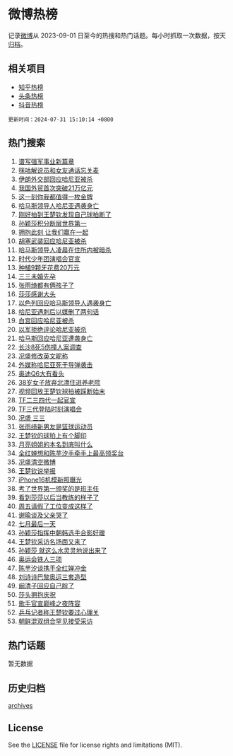 # 微博热榜

记录[微博](https://www.weibo.com)从 2023-09-01 日至今的热搜和热门话题。每小时抓取一次数据，按天[归档](archives)。

## 相关项目

- [知乎热榜](https://github.com/hotarchive/zhihu)
- [头条热榜](https://github.com/hotarchive/toutiao)
- [抖音热榜](https://github.com/hotarchive/douyin)


`更新时间：2024-07-31 15:10:14 +0800`

## 热门搜索

1. [谱写强军事业新篇章](https://m.weibo.cn/search?containerid=100103type%3D1%26t%3D10%26q%3D%23%E8%B0%B1%E5%86%99%E5%BC%BA%E5%86%9B%E4%BA%8B%E4%B8%9A%E6%96%B0%E7%AF%87%E7%AB%A0%23&stream_entry_id=51&isnewpage=1&extparam=seat%3D1%26cate%3D10103%26pos%3D0%26dgr%3D0%26filter_type%3Drealtimehot%26stream_entry_id%3D51%26c_type%3D51%26q%3D%2523%25E8%25B0%25B1%25E5%2586%2599%25E5%25BC%25BA%25E5%2586%259B%25E4%25BA%258B%25E4%25B8%259A%25E6%2596%25B0%25E7%25AF%2587%25E7%25AB%25A0%2523%26display_time%3D1722409813%26pre_seqid%3D172240981334802318395)
1. [咪咕解说员和女友通话忘关麦](https://m.weibo.cn/search?containerid=100103type%3D1%26t%3D10%26q%3D%E5%92%AA%E5%92%95%E8%A7%A3%E8%AF%B4%E5%91%98%E5%92%8C%E5%A5%B3%E5%8F%8B%E9%80%9A%E8%AF%9D%E5%BF%98%E5%85%B3%E9%BA%A6&stream_entry_id=31&isnewpage=1&extparam=seat%3D1%26cate%3D5001%26pos%3D0%26lcate%3D5001%26flag%3D1%26stream_entry_id%3D31%26q%3D%25E5%2592%25AA%25E5%2592%2595%25E8%25A7%25A3%25E8%25AF%25B4%25E5%2591%2598%25E5%2592%258C%25E5%25A5%25B3%25E5%258F%258B%25E9%2580%259A%25E8%25AF%259D%25E5%25BF%2598%25E5%2585%25B3%25E9%25BA%25A6%26dgr%3D0%26filter_type%3Drealtimehot%26realpos%3D1%26c_type%3D31%26band_rank%3D1%26display_time%3D1722409813%26pre_seqid%3D172240981334802318395)
1. [伊朗外交部回应哈尼亚被杀](https://m.weibo.cn/search?containerid=100103type%3D1%26t%3D10%26q%3D%23%E4%BC%8A%E6%9C%97%E5%A4%96%E4%BA%A4%E9%83%A8%E5%9B%9E%E5%BA%94%E5%93%88%E5%B0%BC%E4%BA%9A%E8%A2%AB%E6%9D%80%23&stream_entry_id=31&isnewpage=1&extparam=seat%3D1%26cate%3D5001%26pos%3D1%26lcate%3D5001%26flag%3D1%26stream_entry_id%3D31%26q%3D%2523%25E4%25BC%258A%25E6%259C%2597%25E5%25A4%2596%25E4%25BA%25A4%25E9%2583%25A8%25E5%259B%259E%25E5%25BA%2594%25E5%2593%2588%25E5%25B0%25BC%25E4%25BA%259A%25E8%25A2%25AB%25E6%259D%2580%2523%26dgr%3D0%26filter_type%3Drealtimehot%26realpos%3D2%26c_type%3D31%26band_rank%3D2%26display_time%3D1722409813%26pre_seqid%3D172240981334802318395)
1. [我国外贸首次突破21万亿元](https://m.weibo.cn/search?containerid=100103type%3D1%26t%3D10%26q%3D%23%E6%88%91%E5%9B%BD%E5%A4%96%E8%B4%B8%E9%A6%96%E6%AC%A1%E7%AA%81%E7%A0%B421%E4%B8%87%E4%BA%BF%E5%85%83%23&stream_entry_id=31&isnewpage=1&extparam=seat%3D1%26cate%3D5001%26pos%3D2%26lcate%3D5001%26flag%3D1%26stream_entry_id%3D31%26q%3D%2523%25E6%2588%2591%25E5%259B%25BD%25E5%25A4%2596%25E8%25B4%25B8%25E9%25A6%2596%25E6%25AC%25A1%25E7%25AA%2581%25E7%25A0%25B421%25E4%25B8%2587%25E4%25BA%25BF%25E5%2585%2583%2523%26dgr%3D0%26filter_type%3Drealtimehot%26realpos%3D3%26c_type%3D31%26band_rank%3D3%26display_time%3D1722409813%26pre_seqid%3D172240981334802318395)
1. [这一刻你我都值得一枚金牌](https://m.weibo.cn/search?containerid=100103type%3D1%26t%3D10%26q%3D%23%E8%BF%99%E4%B8%80%E5%88%BB%E4%BD%A0%E6%88%91%E9%83%BD%E5%80%BC%E5%BE%97%E4%B8%80%E6%9E%9A%E9%87%91%E7%89%8C%23&stream_entry_id=31&isnewpage=1&extparam=seat%3D1%26cate%3D5001%26pos%3D3%26lcate%3D5001%26stream_entry_id%3D31%26q%3D%2523%25E8%25BF%2599%25E4%25B8%2580%25E5%2588%25BB%25E4%25BD%25A0%25E6%2588%2591%25E9%2583%25BD%25E5%2580%25BC%25E5%25BE%2597%25E4%25B8%2580%25E6%259E%259A%25E9%2587%2591%25E7%2589%258C%2523%26topic_ad%3D1%26dgr%3D0%26adid%3D248711%26filter_type%3Drealtimehot%26band_rank%3D4%26c_type%3D31%26is_ad_pos%3D1%26display_time%3D1722409813%26pre_seqid%3D172240981334802318395)
1. [哈马斯领导人哈尼亚遇袭身亡](https://m.weibo.cn/search?containerid=100103type%3D1%26t%3D10%26q%3D%23%E5%93%88%E9%A9%AC%E6%96%AF%E9%A2%86%E5%AF%BC%E4%BA%BA%E5%93%88%E5%B0%BC%E4%BA%9A%E9%81%87%E8%A2%AD%E8%BA%AB%E4%BA%A1%23&stream_entry_id=31&isnewpage=1&extparam=seat%3D1%26cate%3D5001%26pos%3D4%26lcate%3D5001%26flag%3D0%26stream_entry_id%3D31%26q%3D%2523%25E5%2593%2588%25E9%25A9%25AC%25E6%2596%25AF%25E9%25A2%2586%25E5%25AF%25BC%25E4%25BA%25BA%25E5%2593%2588%25E5%25B0%25BC%25E4%25BA%259A%25E9%2581%2587%25E8%25A2%25AD%25E8%25BA%25AB%25E4%25BA%25A1%2523%26dgr%3D0%26filter_type%3Drealtimehot%26realpos%3D4%26c_type%3D31%26band_rank%3D4%26display_time%3D1722409813%26pre_seqid%3D172240981334802318395)
1. [刚好拍到王楚钦发现自己球拍断了](https://m.weibo.cn/search?containerid=100103type%3D1%26t%3D10%26q%3D%23%E5%88%9A%E5%A5%BD%E6%8B%8D%E5%88%B0%E7%8E%8B%E6%A5%9A%E9%92%A6%E5%8F%91%E7%8E%B0%E8%87%AA%E5%B7%B1%E7%90%83%E6%8B%8D%E6%96%AD%E4%BA%86%23&stream_entry_id=31&isnewpage=1&extparam=seat%3D1%26cate%3D5001%26pos%3D5%26lcate%3D5001%26flag%3D1%26stream_entry_id%3D31%26q%3D%2523%25E5%2588%259A%25E5%25A5%25BD%25E6%258B%258D%25E5%2588%25B0%25E7%258E%258B%25E6%25A5%259A%25E9%2592%25A6%25E5%258F%2591%25E7%258E%25B0%25E8%2587%25AA%25E5%25B7%25B1%25E7%2590%2583%25E6%258B%258D%25E6%2596%25AD%25E4%25BA%2586%2523%26dgr%3D0%26filter_type%3Drealtimehot%26realpos%3D5%26c_type%3D31%26band_rank%3D5%26display_time%3D1722409813%26pre_seqid%3D172240981334802318395)
1. [孙颖莎积分断层世界第一](https://m.weibo.cn/search?containerid=100103type%3D1%26t%3D10%26q%3D%23%E5%AD%99%E9%A2%96%E8%8E%8E%E7%A7%AF%E5%88%86%E6%96%AD%E5%B1%82%E4%B8%96%E7%95%8C%E7%AC%AC%E4%B8%80%23&stream_entry_id=31&isnewpage=1&extparam=seat%3D1%26cate%3D5001%26pos%3D6%26lcate%3D5001%26flag%3D1%26stream_entry_id%3D31%26q%3D%2523%25E5%25AD%2599%25E9%25A2%2596%25E8%258E%258E%25E7%25A7%25AF%25E5%2588%2586%25E6%2596%25AD%25E5%25B1%2582%25E4%25B8%2596%25E7%2595%258C%25E7%25AC%25AC%25E4%25B8%2580%2523%26dgr%3D0%26filter_type%3Drealtimehot%26realpos%3D6%26c_type%3D31%26band_rank%3D6%26display_time%3D1722409813%26pre_seqid%3D172240981334802318395)
1. [拥抱此刻 让我们赢在一起](https://m.weibo.cn/search?containerid=100103type%3D1%26t%3D10%26q%3D%23%E6%8B%A5%E6%8A%B1%E6%AD%A4%E5%88%BB+%E8%AE%A9%E6%88%91%E4%BB%AC%E8%B5%A2%E5%9C%A8%E4%B8%80%E8%B5%B7%23&stream_entry_id=31&isnewpage=1&extparam=seat%3D1%26cate%3D5001%26pos%3D7%26lcate%3D5001%26stream_entry_id%3D31%26q%3D%2523%25E6%258B%25A5%25E6%258A%25B1%25E6%25AD%25A4%25E5%2588%25BB%2520%25E8%25AE%25A9%25E6%2588%2591%25E4%25BB%25AC%25E8%25B5%25A2%25E5%259C%25A8%25E4%25B8%2580%25E8%25B5%25B7%2523%26topic_ad%3D1%26dgr%3D0%26adid%3D248501%26filter_type%3Drealtimehot%26band_rank%3D7%26c_type%3D31%26is_ad_pos%3D1%26display_time%3D1722409813%26pre_seqid%3D172240981334802318395)
1. [胡塞武装回应哈尼亚被杀](https://m.weibo.cn/search?containerid=100103type%3D1%26t%3D10%26q%3D%23%E8%83%A1%E5%A1%9E%E6%AD%A6%E8%A3%85%E5%9B%9E%E5%BA%94%E5%93%88%E5%B0%BC%E4%BA%9A%E8%A2%AB%E6%9D%80%23&stream_entry_id=31&isnewpage=1&extparam=seat%3D1%26cate%3D5001%26pos%3D8%26lcate%3D5001%26flag%3D0%26stream_entry_id%3D31%26q%3D%2523%25E8%2583%25A1%25E5%25A1%259E%25E6%25AD%25A6%25E8%25A3%2585%25E5%259B%259E%25E5%25BA%2594%25E5%2593%2588%25E5%25B0%25BC%25E4%25BA%259A%25E8%25A2%25AB%25E6%259D%2580%2523%26dgr%3D0%26filter_type%3Drealtimehot%26realpos%3D7%26c_type%3D31%26band_rank%3D7%26display_time%3D1722409813%26pre_seqid%3D172240981334802318395)
1. [哈马斯领导人凌晨在住所内被暗杀](https://m.weibo.cn/search?containerid=100103type%3D1%26t%3D10%26q%3D%23%E5%93%88%E9%A9%AC%E6%96%AF%E9%A2%86%E5%AF%BC%E4%BA%BA%E5%87%8C%E6%99%A8%E5%9C%A8%E4%BD%8F%E6%89%80%E5%86%85%E8%A2%AB%E6%9A%97%E6%9D%80%23&stream_entry_id=31&isnewpage=1&extparam=seat%3D1%26cate%3D5001%26pos%3D9%26lcate%3D5001%26flag%3D0%26stream_entry_id%3D31%26q%3D%2523%25E5%2593%2588%25E9%25A9%25AC%25E6%2596%25AF%25E9%25A2%2586%25E5%25AF%25BC%25E4%25BA%25BA%25E5%2587%258C%25E6%2599%25A8%25E5%259C%25A8%25E4%25BD%258F%25E6%2589%2580%25E5%2586%2585%25E8%25A2%25AB%25E6%259A%2597%25E6%259D%2580%2523%26dgr%3D0%26filter_type%3Drealtimehot%26realpos%3D8%26c_type%3D31%26band_rank%3D8%26display_time%3D1722409813%26pre_seqid%3D172240981334802318395)
1. [时代少年团演唱会官宣](https://m.weibo.cn/search?containerid=100103type%3D1%26t%3D10%26q%3D%E6%97%B6%E4%BB%A3%E5%B0%91%E5%B9%B4%E5%9B%A2%E6%BC%94%E5%94%B1%E4%BC%9A%E5%AE%98%E5%AE%A3&stream_entry_id=31&isnewpage=1&extparam=seat%3D1%26cate%3D5001%26pos%3D10%26lcate%3D5001%26flag%3D1%26stream_entry_id%3D31%26q%3D%25E6%2597%25B6%25E4%25BB%25A3%25E5%25B0%2591%25E5%25B9%25B4%25E5%259B%25A2%25E6%25BC%2594%25E5%2594%25B1%25E4%25BC%259A%25E5%25AE%2598%25E5%25AE%25A3%26dgr%3D0%26filter_type%3Drealtimehot%26realpos%3D9%26c_type%3D31%26band_rank%3D9%26display_time%3D1722409813%26pre_seqid%3D172240981334802318395)
1. [种植9颗牙花费20万元](https://m.weibo.cn/search?containerid=100103type%3D1%26t%3D10%26q%3D%23%E7%A7%8D%E6%A4%8D9%E9%A2%97%E7%89%99%E8%8A%B1%E8%B4%B920%E4%B8%87%E5%85%83%23&stream_entry_id=31&isnewpage=1&extparam=seat%3D1%26cate%3D5001%26pos%3D11%26lcate%3D5001%26flag%3D1%26stream_entry_id%3D31%26q%3D%2523%25E7%25A7%258D%25E6%25A4%258D9%25E9%25A2%2597%25E7%2589%2599%25E8%258A%25B1%25E8%25B4%25B920%25E4%25B8%2587%25E5%2585%2583%2523%26dgr%3D0%26filter_type%3Drealtimehot%26realpos%3D10%26c_type%3D31%26band_rank%3D10%26display_time%3D1722409813%26pre_seqid%3D172240981334802318395)
1. [三三未婚先孕](https://m.weibo.cn/search?containerid=100103type%3D1%26t%3D10%26q%3D%23%E4%B8%89%E4%B8%89%E6%9C%AA%E5%A9%9A%E5%85%88%E5%AD%95%23&stream_entry_id=31&isnewpage=1&extparam=seat%3D1%26cate%3D5001%26pos%3D12%26lcate%3D5001%26flag%3D1%26stream_entry_id%3D31%26q%3D%2523%25E4%25B8%2589%25E4%25B8%2589%25E6%259C%25AA%25E5%25A9%259A%25E5%2585%2588%25E5%25AD%2595%2523%26dgr%3D0%26filter_type%3Drealtimehot%26realpos%3D11%26c_type%3D31%26band_rank%3D11%26display_time%3D1722409813%26pre_seqid%3D172240981334802318395)
1. [张雨绮都有俩孩子了](https://m.weibo.cn/search?containerid=100103type%3D1%26t%3D10%26q%3D%23%E5%BC%A0%E9%9B%A8%E7%BB%AE%E9%83%BD%E6%9C%89%E4%BF%A9%E5%AD%A9%E5%AD%90%E4%BA%86%23&stream_entry_id=31&isnewpage=1&extparam=seat%3D1%26cate%3D5001%26pos%3D13%26lcate%3D5001%26flag%3D2%26stream_entry_id%3D31%26q%3D%2523%25E5%25BC%25A0%25E9%259B%25A8%25E7%25BB%25AE%25E9%2583%25BD%25E6%259C%2589%25E4%25BF%25A9%25E5%25AD%25A9%25E5%25AD%2590%25E4%25BA%2586%2523%26dgr%3D0%26filter_type%3Drealtimehot%26realpos%3D12%26c_type%3D31%26band_rank%3D12%26display_time%3D1722409813%26pre_seqid%3D172240981334802318395)
1. [莎莎感谢大头](https://m.weibo.cn/search?containerid=100103type%3D1%26t%3D10%26q%3D%23%E8%8E%8E%E8%8E%8E%E6%84%9F%E8%B0%A2%E5%A4%A7%E5%A4%B4%23&stream_entry_id=31&isnewpage=1&extparam=seat%3D1%26cate%3D5001%26pos%3D14%26lcate%3D5001%26flag%3D2%26stream_entry_id%3D31%26q%3D%2523%25E8%258E%258E%25E8%258E%258E%25E6%2584%259F%25E8%25B0%25A2%25E5%25A4%25A7%25E5%25A4%25B4%2523%26dgr%3D0%26filter_type%3Drealtimehot%26realpos%3D13%26c_type%3D31%26band_rank%3D13%26display_time%3D1722409813%26pre_seqid%3D172240981334802318395)
1. [以色列回应哈马斯领导人遇袭身亡](https://m.weibo.cn/search?containerid=100103type%3D1%26t%3D10%26q%3D%23%E4%BB%A5%E8%89%B2%E5%88%97%E5%9B%9E%E5%BA%94%E5%93%88%E9%A9%AC%E6%96%AF%E9%A2%86%E5%AF%BC%E4%BA%BA%E9%81%87%E8%A2%AD%E8%BA%AB%E4%BA%A1%23&stream_entry_id=31&isnewpage=1&extparam=seat%3D1%26cate%3D5001%26pos%3D15%26lcate%3D5001%26flag%3D0%26stream_entry_id%3D31%26q%3D%2523%25E4%25BB%25A5%25E8%2589%25B2%25E5%2588%2597%25E5%259B%259E%25E5%25BA%2594%25E5%2593%2588%25E9%25A9%25AC%25E6%2596%25AF%25E9%25A2%2586%25E5%25AF%25BC%25E4%25BA%25BA%25E9%2581%2587%25E8%25A2%25AD%25E8%25BA%25AB%25E4%25BA%25A1%2523%26dgr%3D0%26filter_type%3Drealtimehot%26realpos%3D14%26c_type%3D31%26band_rank%3D14%26display_time%3D1722409813%26pre_seqid%3D172240981334802318395)
1. [哈尼亚遇刺后以媒删了两句话](https://m.weibo.cn/search?containerid=100103type%3D1%26t%3D10%26q%3D%23%E5%93%88%E5%B0%BC%E4%BA%9A%E9%81%87%E5%88%BA%E5%90%8E%E4%BB%A5%E5%AA%92%E5%88%A0%E4%BA%86%E4%B8%A4%E5%8F%A5%E8%AF%9D%23&stream_entry_id=31&isnewpage=1&extparam=seat%3D1%26cate%3D5001%26pos%3D16%26lcate%3D5001%26flag%3D1%26stream_entry_id%3D31%26q%3D%2523%25E5%2593%2588%25E5%25B0%25BC%25E4%25BA%259A%25E9%2581%2587%25E5%2588%25BA%25E5%2590%258E%25E4%25BB%25A5%25E5%25AA%2592%25E5%2588%25A0%25E4%25BA%2586%25E4%25B8%25A4%25E5%258F%25A5%25E8%25AF%259D%2523%26dgr%3D0%26filter_type%3Drealtimehot%26realpos%3D15%26c_type%3D31%26band_rank%3D15%26display_time%3D1722409813%26pre_seqid%3D172240981334802318395)
1. [白宫回应哈尼亚被杀](https://m.weibo.cn/search?containerid=100103type%3D1%26t%3D10%26q%3D%23%E7%99%BD%E5%AE%AB%E5%9B%9E%E5%BA%94%E5%93%88%E5%B0%BC%E4%BA%9A%E8%A2%AB%E6%9D%80%23&stream_entry_id=31&isnewpage=1&extparam=seat%3D1%26cate%3D5001%26pos%3D17%26lcate%3D5001%26flag%3D0%26stream_entry_id%3D31%26q%3D%2523%25E7%2599%25BD%25E5%25AE%25AB%25E5%259B%259E%25E5%25BA%2594%25E5%2593%2588%25E5%25B0%25BC%25E4%25BA%259A%25E8%25A2%25AB%25E6%259D%2580%2523%26dgr%3D0%26filter_type%3Drealtimehot%26realpos%3D16%26c_type%3D31%26band_rank%3D16%26display_time%3D1722409813%26pre_seqid%3D172240981334802318395)
1. [以军拒绝评论哈尼亚被杀](https://m.weibo.cn/search?containerid=100103type%3D1%26t%3D10%26q%3D%23%E4%BB%A5%E5%86%9B%E6%8B%92%E7%BB%9D%E8%AF%84%E8%AE%BA%E5%93%88%E5%B0%BC%E4%BA%9A%E8%A2%AB%E6%9D%80%23&stream_entry_id=31&isnewpage=1&extparam=seat%3D1%26cate%3D5001%26pos%3D18%26lcate%3D5001%26flag%3D0%26stream_entry_id%3D31%26q%3D%2523%25E4%25BB%25A5%25E5%2586%259B%25E6%258B%2592%25E7%25BB%259D%25E8%25AF%2584%25E8%25AE%25BA%25E5%2593%2588%25E5%25B0%25BC%25E4%25BA%259A%25E8%25A2%25AB%25E6%259D%2580%2523%26dgr%3D0%26filter_type%3Drealtimehot%26realpos%3D17%26c_type%3D31%26band_rank%3D17%26display_time%3D1722409813%26pre_seqid%3D172240981334802318395)
1. [哈马斯回应哈尼亚遭袭身亡](https://m.weibo.cn/search?containerid=100103type%3D1%26t%3D10%26q%3D%23%E5%93%88%E9%A9%AC%E6%96%AF%E5%9B%9E%E5%BA%94%E5%93%88%E5%B0%BC%E4%BA%9A%E9%81%AD%E8%A2%AD%E8%BA%AB%E4%BA%A1%23&stream_entry_id=31&isnewpage=1&extparam=seat%3D1%26cate%3D5001%26pos%3D19%26lcate%3D5001%26flag%3D0%26stream_entry_id%3D31%26q%3D%2523%25E5%2593%2588%25E9%25A9%25AC%25E6%2596%25AF%25E5%259B%259E%25E5%25BA%2594%25E5%2593%2588%25E5%25B0%25BC%25E4%25BA%259A%25E9%2581%25AD%25E8%25A2%25AD%25E8%25BA%25AB%25E4%25BA%25A1%2523%26dgr%3D0%26filter_type%3Drealtimehot%26realpos%3D18%26c_type%3D31%26band_rank%3D18%26display_time%3D1722409813%26pre_seqid%3D172240981334802318395)
1. [长沙8死5伤撞人案调查](https://m.weibo.cn/search?containerid=100103type%3D1%26t%3D10%26q%3D%23%E9%95%BF%E6%B2%998%E6%AD%BB5%E4%BC%A4%E6%92%9E%E4%BA%BA%E6%A1%88%E8%B0%83%E6%9F%A5%23&stream_entry_id=31&isnewpage=1&extparam=seat%3D1%26cate%3D5001%26pos%3D20%26lcate%3D5001%26flag%3D1%26stream_entry_id%3D31%26q%3D%2523%25E9%2595%25BF%25E6%25B2%25998%25E6%25AD%25BB5%25E4%25BC%25A4%25E6%2592%259E%25E4%25BA%25BA%25E6%25A1%2588%25E8%25B0%2583%25E6%259F%25A5%2523%26dgr%3D0%26filter_type%3Drealtimehot%26realpos%3D19%26c_type%3D31%26band_rank%3D19%26display_time%3D1722409813%26pre_seqid%3D172240981334802318395)
1. [况盛修改英文昵称](https://m.weibo.cn/search?containerid=100103type%3D1%26t%3D10%26q%3D%23%E5%86%B5%E7%9B%9B%E4%BF%AE%E6%94%B9%E8%8B%B1%E6%96%87%E6%98%B5%E7%A7%B0%23&stream_entry_id=31&isnewpage=1&extparam=seat%3D1%26cate%3D5001%26pos%3D21%26lcate%3D5001%26flag%3D0%26stream_entry_id%3D31%26q%3D%2523%25E5%2586%25B5%25E7%259B%259B%25E4%25BF%25AE%25E6%2594%25B9%25E8%258B%25B1%25E6%2596%2587%25E6%2598%25B5%25E7%25A7%25B0%2523%26dgr%3D0%26filter_type%3Drealtimehot%26realpos%3D20%26c_type%3D31%26band_rank%3D20%26display_time%3D1722409813%26pre_seqid%3D172240981334802318395)
1. [外媒称哈尼亚死于导弹袭击](https://m.weibo.cn/search?containerid=100103type%3D1%26t%3D10%26q%3D%23%E5%A4%96%E5%AA%92%E7%A7%B0%E5%93%88%E5%B0%BC%E4%BA%9A%E6%AD%BB%E4%BA%8E%E5%AF%BC%E5%BC%B9%E8%A2%AD%E5%87%BB%23&stream_entry_id=31&isnewpage=1&extparam=seat%3D1%26cate%3D5001%26pos%3D22%26lcate%3D5001%26flag%3D1%26stream_entry_id%3D31%26q%3D%2523%25E5%25A4%2596%25E5%25AA%2592%25E7%25A7%25B0%25E5%2593%2588%25E5%25B0%25BC%25E4%25BA%259A%25E6%25AD%25BB%25E4%25BA%258E%25E5%25AF%25BC%25E5%25BC%25B9%25E8%25A2%25AD%25E5%2587%25BB%2523%26dgr%3D0%26filter_type%3Drealtimehot%26realpos%3D21%26c_type%3D31%26band_rank%3D21%26display_time%3D1722409813%26pre_seqid%3D172240981334802318395)
1. [奥迪Q6大有看头](https://m.weibo.cn/search?containerid=100103type%3D1%26t%3D10%26q%3D%23%E5%A5%A5%E8%BF%AAQ6%E5%A4%A7%E6%9C%89%E7%9C%8B%E5%A4%B4%23&stream_entry_id=31&isnewpage=1&extparam=seat%3D1%26cate%3D5001%26pos%3D23%26lcate%3D5001%26flag%3D0%26stream_entry_id%3D31%26q%3D%2523%25E5%25A5%25A5%25E8%25BF%25AAQ6%25E5%25A4%25A7%25E6%259C%2589%25E7%259C%258B%25E5%25A4%25B4%2523%26dgr%3D0%26adid%3D248630%26filter_type%3Drealtimehot%26realpos%3D22%26c_type%3D31%26band_rank%3D22%26display_time%3D1722409813%26pre_seqid%3D172240981334802318395)
1. [38岁女子放弃北漂住进养老院](https://m.weibo.cn/search?containerid=100103type%3D1%26t%3D10%26q%3D%2338%E5%B2%81%E5%A5%B3%E5%AD%90%E6%94%BE%E5%BC%83%E5%8C%97%E6%BC%82%E4%BD%8F%E8%BF%9B%E5%85%BB%E8%80%81%E9%99%A2%23&stream_entry_id=31&isnewpage=1&extparam=seat%3D1%26cate%3D5001%26pos%3D24%26lcate%3D5001%26flag%3D0%26stream_entry_id%3D31%26q%3D%252338%25E5%25B2%2581%25E5%25A5%25B3%25E5%25AD%2590%25E6%2594%25BE%25E5%25BC%2583%25E5%258C%2597%25E6%25BC%2582%25E4%25BD%258F%25E8%25BF%259B%25E5%2585%25BB%25E8%2580%2581%25E9%2599%25A2%2523%26dgr%3D0%26filter_type%3Drealtimehot%26realpos%3D23%26c_type%3D31%26band_rank%3D23%26display_time%3D1722409813%26pre_seqid%3D172240981334802318395)
1. [视频回放王楚钦球拍被踩断始末](https://m.weibo.cn/search?containerid=100103type%3D1%26t%3D10%26q%3D%23%E8%A7%86%E9%A2%91%E5%9B%9E%E6%94%BE%E7%8E%8B%E6%A5%9A%E9%92%A6%E7%90%83%E6%8B%8D%E8%A2%AB%E8%B8%A9%E6%96%AD%E5%A7%8B%E6%9C%AB%23&stream_entry_id=31&isnewpage=1&extparam=seat%3D1%26cate%3D5001%26pos%3D25%26lcate%3D5001%26flag%3D0%26stream_entry_id%3D31%26q%3D%2523%25E8%25A7%2586%25E9%25A2%2591%25E5%259B%259E%25E6%2594%25BE%25E7%258E%258B%25E6%25A5%259A%25E9%2592%25A6%25E7%2590%2583%25E6%258B%258D%25E8%25A2%25AB%25E8%25B8%25A9%25E6%2596%25AD%25E5%25A7%258B%25E6%259C%25AB%2523%26dgr%3D0%26filter_type%3Drealtimehot%26realpos%3D24%26c_type%3D31%26band_rank%3D24%26display_time%3D1722409813%26pre_seqid%3D172240981334802318395)
1. [TF二三四代一起官宣](https://m.weibo.cn/search?containerid=100103type%3D1%26t%3D10%26q%3D%23TF%E4%BA%8C%E4%B8%89%E5%9B%9B%E4%BB%A3%E4%B8%80%E8%B5%B7%E5%AE%98%E5%AE%A3%23&stream_entry_id=31&isnewpage=1&extparam=seat%3D1%26cate%3D5001%26pos%3D26%26lcate%3D5001%26flag%3D1%26stream_entry_id%3D31%26q%3D%2523TF%25E4%25BA%258C%25E4%25B8%2589%25E5%259B%259B%25E4%25BB%25A3%25E4%25B8%2580%25E8%25B5%25B7%25E5%25AE%2598%25E5%25AE%25A3%2523%26dgr%3D0%26filter_type%3Drealtimehot%26realpos%3D25%26c_type%3D31%26band_rank%3D25%26display_time%3D1722409813%26pre_seqid%3D172240981334802318395)
1. [TF三代登陆时刻演唱会](https://m.weibo.cn/search?containerid=100103type%3D1%26t%3D10%26q%3D%23TF%E4%B8%89%E4%BB%A3%E7%99%BB%E9%99%86%E6%97%B6%E5%88%BB%E6%BC%94%E5%94%B1%E4%BC%9A%23&stream_entry_id=31&isnewpage=1&extparam=seat%3D1%26cate%3D5001%26pos%3D27%26lcate%3D5001%26flag%3D1%26stream_entry_id%3D31%26q%3D%2523TF%25E4%25B8%2589%25E4%25BB%25A3%25E7%2599%25BB%25E9%2599%2586%25E6%2597%25B6%25E5%2588%25BB%25E6%25BC%2594%25E5%2594%25B1%25E4%25BC%259A%2523%26dgr%3D0%26filter_type%3Drealtimehot%26realpos%3D26%26c_type%3D31%26band_rank%3D26%26display_time%3D1722409813%26pre_seqid%3D172240981334802318395)
1. [况盛 三三](https://m.weibo.cn/search?containerid=100103type%3D1%26t%3D10%26q%3D%E5%86%B5%E7%9B%9B+%E4%B8%89%E4%B8%89&stream_entry_id=31&isnewpage=1&extparam=seat%3D1%26cate%3D5001%26pos%3D28%26lcate%3D5001%26flag%3D0%26stream_entry_id%3D31%26q%3D%25E5%2586%25B5%25E7%259B%259B%2520%25E4%25B8%2589%25E4%25B8%2589%26dgr%3D0%26filter_type%3Drealtimehot%26realpos%3D27%26c_type%3D31%26band_rank%3D27%26display_time%3D1722409813%26pre_seqid%3D172240981334802318395)
1. [张雨绮新男友是篮球运动员](https://m.weibo.cn/search?containerid=100103type%3D1%26t%3D10%26q%3D%23%E5%BC%A0%E9%9B%A8%E7%BB%AE%E6%96%B0%E7%94%B7%E5%8F%8B%E6%98%AF%E7%AF%AE%E7%90%83%E8%BF%90%E5%8A%A8%E5%91%98%23&stream_entry_id=31&isnewpage=1&extparam=seat%3D1%26cate%3D5001%26pos%3D29%26lcate%3D5001%26flag%3D1%26stream_entry_id%3D31%26q%3D%2523%25E5%25BC%25A0%25E9%259B%25A8%25E7%25BB%25AE%25E6%2596%25B0%25E7%2594%25B7%25E5%258F%258B%25E6%2598%25AF%25E7%25AF%25AE%25E7%2590%2583%25E8%25BF%2590%25E5%258A%25A8%25E5%2591%2598%2523%26dgr%3D0%26filter_type%3Drealtimehot%26realpos%3D28%26c_type%3D31%26band_rank%3D28%26display_time%3D1722409813%26pre_seqid%3D172240981334802318395)
1. [王楚钦的球拍上有个脚印](https://m.weibo.cn/search?containerid=100103type%3D1%26t%3D10%26q%3D%23%E7%8E%8B%E6%A5%9A%E9%92%A6%E7%9A%84%E7%90%83%E6%8B%8D%E4%B8%8A%E6%9C%89%E4%B8%AA%E8%84%9A%E5%8D%B0%23&stream_entry_id=31&isnewpage=1&extparam=seat%3D1%26cate%3D5001%26pos%3D30%26lcate%3D5001%26flag%3D0%26stream_entry_id%3D31%26q%3D%2523%25E7%258E%258B%25E6%25A5%259A%25E9%2592%25A6%25E7%259A%2584%25E7%2590%2583%25E6%258B%258D%25E4%25B8%258A%25E6%259C%2589%25E4%25B8%25AA%25E8%2584%259A%25E5%258D%25B0%2523%26dgr%3D0%26filter_type%3Drealtimehot%26realpos%3D29%26c_type%3D31%26band_rank%3D29%26display_time%3D1722409813%26pre_seqid%3D172240981334802318395)
1. [月亮姐姐的本名到底叫什么](https://m.weibo.cn/search?containerid=100103type%3D1%26t%3D10%26q%3D%E6%9C%88%E4%BA%AE%E5%A7%90%E5%A7%90%E7%9A%84%E6%9C%AC%E5%90%8D%E5%88%B0%E5%BA%95%E5%8F%AB%E4%BB%80%E4%B9%88&stream_entry_id=31&isnewpage=1&extparam=seat%3D1%26cate%3D5001%26pos%3D31%26lcate%3D5001%26flag%3D1%26stream_entry_id%3D31%26q%3D%25E6%259C%2588%25E4%25BA%25AE%25E5%25A7%2590%25E5%25A7%2590%25E7%259A%2584%25E6%259C%25AC%25E5%2590%258D%25E5%2588%25B0%25E5%25BA%2595%25E5%258F%25AB%25E4%25BB%2580%25E4%25B9%2588%26dgr%3D0%26filter_type%3Drealtimehot%26realpos%3D30%26c_type%3D31%26band_rank%3D30%26display_time%3D1722409813%26pre_seqid%3D172240981334802318395)
1. [全红婵想和陈芋汐手牵手上最高领奖台](https://m.weibo.cn/search?containerid=100103type%3D1%26t%3D10%26q%3D%23%E5%85%A8%E7%BA%A2%E5%A9%B5%E6%83%B3%E5%92%8C%E9%99%88%E8%8A%8B%E6%B1%90%E6%89%8B%E7%89%B5%E6%89%8B%E4%B8%8A%E6%9C%80%E9%AB%98%E9%A2%86%E5%A5%96%E5%8F%B0%23&stream_entry_id=31&isnewpage=1&extparam=seat%3D1%26cate%3D5001%26pos%3D32%26lcate%3D5001%26flag%3D1%26stream_entry_id%3D31%26q%3D%2523%25E5%2585%25A8%25E7%25BA%25A2%25E5%25A9%25B5%25E6%2583%25B3%25E5%2592%258C%25E9%2599%2588%25E8%258A%258B%25E6%25B1%2590%25E6%2589%258B%25E7%2589%25B5%25E6%2589%258B%25E4%25B8%258A%25E6%259C%2580%25E9%25AB%2598%25E9%25A2%2586%25E5%25A5%2596%25E5%258F%25B0%2523%26dgr%3D0%26filter_type%3Drealtimehot%26realpos%3D31%26c_type%3D31%26band_rank%3D31%26display_time%3D1722409813%26pre_seqid%3D172240981334802318395)
1. [况盛清空微博](https://m.weibo.cn/search?containerid=100103type%3D1%26t%3D10%26q%3D%23%E5%86%B5%E7%9B%9B%E6%B8%85%E7%A9%BA%E5%BE%AE%E5%8D%9A%23&stream_entry_id=31&isnewpage=1&extparam=seat%3D1%26cate%3D5001%26pos%3D33%26lcate%3D5001%26flag%3D0%26stream_entry_id%3D31%26q%3D%2523%25E5%2586%25B5%25E7%259B%259B%25E6%25B8%2585%25E7%25A9%25BA%25E5%25BE%25AE%25E5%258D%259A%2523%26dgr%3D0%26filter_type%3Drealtimehot%26realpos%3D32%26c_type%3D31%26band_rank%3D32%26display_time%3D1722409813%26pre_seqid%3D172240981334802318395)
1. [王楚钦说举报](https://m.weibo.cn/search?containerid=100103type%3D1%26t%3D10%26q%3D%23%E7%8E%8B%E6%A5%9A%E9%92%A6%E8%AF%B4%E4%B8%BE%E6%8A%A5%23&stream_entry_id=31&isnewpage=1&extparam=seat%3D1%26cate%3D5001%26pos%3D34%26lcate%3D5001%26flag%3D0%26stream_entry_id%3D31%26q%3D%2523%25E7%258E%258B%25E6%25A5%259A%25E9%2592%25A6%25E8%25AF%25B4%25E4%25B8%25BE%25E6%258A%25A5%2523%26dgr%3D0%26filter_type%3Drealtimehot%26realpos%3D33%26c_type%3D31%26band_rank%3D33%26display_time%3D1722409813%26pre_seqid%3D172240981334802318395)
1. [iPhone16机模新照曝光](https://m.weibo.cn/search?containerid=100103type%3D1%26t%3D10%26q%3D%23iPhone16%E6%9C%BA%E6%A8%A1%E6%96%B0%E7%85%A7%E6%9B%9D%E5%85%89%23&stream_entry_id=31&isnewpage=1&extparam=seat%3D1%26cate%3D5001%26pos%3D35%26lcate%3D5001%26flag%3D1%26stream_entry_id%3D31%26q%3D%2523iPhone16%25E6%259C%25BA%25E6%25A8%25A1%25E6%2596%25B0%25E7%2585%25A7%25E6%259B%259D%25E5%2585%2589%2523%26dgr%3D0%26filter_type%3Drealtimehot%26realpos%3D34%26c_type%3D31%26band_rank%3D34%26display_time%3D1722409813%26pre_seqid%3D172240981334802318395)
1. [考了世界第一颁奖的是班主任](https://m.weibo.cn/search?containerid=100103type%3D1%26t%3D10%26q%3D%E8%80%83%E4%BA%86%E4%B8%96%E7%95%8C%E7%AC%AC%E4%B8%80%E9%A2%81%E5%A5%96%E7%9A%84%E6%98%AF%E7%8F%AD%E4%B8%BB%E4%BB%BB&stream_entry_id=31&isnewpage=1&extparam=seat%3D1%26cate%3D5001%26pos%3D36%26lcate%3D5001%26flag%3D1%26stream_entry_id%3D31%26q%3D%25E8%2580%2583%25E4%25BA%2586%25E4%25B8%2596%25E7%2595%258C%25E7%25AC%25AC%25E4%25B8%2580%25E9%25A2%2581%25E5%25A5%2596%25E7%259A%2584%25E6%2598%25AF%25E7%258F%25AD%25E4%25B8%25BB%25E4%25BB%25BB%26dgr%3D0%26filter_type%3Drealtimehot%26realpos%3D35%26c_type%3D31%26band_rank%3D35%26display_time%3D1722409813%26pre_seqid%3D172240981334802318395)
1. [看到莎莎以后当教练的样子了](https://m.weibo.cn/search?containerid=100103type%3D1%26t%3D10%26q%3D%E7%9C%8B%E5%88%B0%E8%8E%8E%E8%8E%8E%E4%BB%A5%E5%90%8E%E5%BD%93%E6%95%99%E7%BB%83%E7%9A%84%E6%A0%B7%E5%AD%90%E4%BA%86&stream_entry_id=31&isnewpage=1&extparam=seat%3D1%26cate%3D5001%26pos%3D37%26lcate%3D5001%26flag%3D1%26stream_entry_id%3D31%26q%3D%25E7%259C%258B%25E5%2588%25B0%25E8%258E%258E%25E8%258E%258E%25E4%25BB%25A5%25E5%2590%258E%25E5%25BD%2593%25E6%2595%2599%25E7%25BB%2583%25E7%259A%2584%25E6%25A0%25B7%25E5%25AD%2590%25E4%25BA%2586%26dgr%3D0%26filter_type%3Drealtimehot%26realpos%3D36%26c_type%3D31%26band_rank%3D36%26display_time%3D1722409813%26pre_seqid%3D172240981334802318395)
1. [周五请假了工位变成这样了](https://m.weibo.cn/search?containerid=100103type%3D1%26t%3D10%26q%3D%23%E5%91%A8%E4%BA%94%E8%AF%B7%E5%81%87%E4%BA%86%E5%B7%A5%E4%BD%8D%E5%8F%98%E6%88%90%E8%BF%99%E6%A0%B7%E4%BA%86%23&stream_entry_id=31&isnewpage=1&extparam=seat%3D1%26cate%3D5001%26pos%3D38%26lcate%3D5001%26flag%3D0%26stream_entry_id%3D31%26q%3D%2523%25E5%2591%25A8%25E4%25BA%2594%25E8%25AF%25B7%25E5%2581%2587%25E4%25BA%2586%25E5%25B7%25A5%25E4%25BD%258D%25E5%258F%2598%25E6%2588%2590%25E8%25BF%2599%25E6%25A0%25B7%25E4%25BA%2586%2523%26dgr%3D0%26filter_type%3Drealtimehot%26realpos%3D37%26c_type%3D31%26band_rank%3D37%26display_time%3D1722409813%26pre_seqid%3D172240981334802318395)
1. [谢瑜谈及父亲哭了](https://m.weibo.cn/search?containerid=100103type%3D1%26t%3D10%26q%3D%23%E8%B0%A2%E7%91%9C%E8%B0%88%E5%8F%8A%E7%88%B6%E4%BA%B2%E5%93%AD%E4%BA%86%23&stream_entry_id=31&isnewpage=1&extparam=seat%3D1%26cate%3D5001%26pos%3D39%26lcate%3D5001%26flag%3D1%26stream_entry_id%3D31%26q%3D%2523%25E8%25B0%25A2%25E7%2591%259C%25E8%25B0%2588%25E5%258F%258A%25E7%2588%25B6%25E4%25BA%25B2%25E5%2593%25AD%25E4%25BA%2586%2523%26dgr%3D0%26filter_type%3Drealtimehot%26realpos%3D38%26c_type%3D31%26band_rank%3D38%26display_time%3D1722409813%26pre_seqid%3D172240981334802318395)
1. [七月最后一天](https://m.weibo.cn/search?containerid=100103type%3D1%26t%3D10%26q%3D%23%E4%B8%83%E6%9C%88%E6%9C%80%E5%90%8E%E4%B8%80%E5%A4%A9%23&stream_entry_id=31&isnewpage=1&extparam=seat%3D1%26cate%3D5001%26pos%3D40%26lcate%3D5001%26flag%3D0%26stream_entry_id%3D31%26q%3D%2523%25E4%25B8%2583%25E6%259C%2588%25E6%259C%2580%25E5%2590%258E%25E4%25B8%2580%25E5%25A4%25A9%2523%26dgr%3D0%26filter_type%3Drealtimehot%26realpos%3D39%26c_type%3D31%26band_rank%3D39%26display_time%3D1722409813%26pre_seqid%3D172240981334802318395)
1. [孙颖莎指挥中朝韩选手合影好暖](https://m.weibo.cn/search?containerid=100103type%3D1%26t%3D10%26q%3D%23%E5%AD%99%E9%A2%96%E8%8E%8E%E6%8C%87%E6%8C%A5%E4%B8%AD%E6%9C%9D%E9%9F%A9%E9%80%89%E6%89%8B%E5%90%88%E5%BD%B1%E5%A5%BD%E6%9A%96%23&stream_entry_id=31&isnewpage=1&extparam=seat%3D1%26cate%3D5001%26pos%3D41%26lcate%3D5001%26flag%3D0%26stream_entry_id%3D31%26q%3D%2523%25E5%25AD%2599%25E9%25A2%2596%25E8%258E%258E%25E6%258C%2587%25E6%258C%25A5%25E4%25B8%25AD%25E6%259C%259D%25E9%259F%25A9%25E9%2580%2589%25E6%2589%258B%25E5%2590%2588%25E5%25BD%25B1%25E5%25A5%25BD%25E6%259A%2596%2523%26dgr%3D0%26filter_type%3Drealtimehot%26realpos%3D40%26c_type%3D31%26band_rank%3D40%26display_time%3D1722409813%26pre_seqid%3D172240981334802318395)
1. [王楚钦采访名场面又来了](https://m.weibo.cn/search?containerid=100103type%3D1%26t%3D10%26q%3D%23%E7%8E%8B%E6%A5%9A%E9%92%A6%E9%87%87%E8%AE%BF%E5%90%8D%E5%9C%BA%E9%9D%A2%E5%8F%88%E6%9D%A5%E4%BA%86%23&stream_entry_id=31&isnewpage=1&extparam=seat%3D1%26cate%3D5001%26pos%3D42%26lcate%3D5001%26flag%3D0%26stream_entry_id%3D31%26q%3D%2523%25E7%258E%258B%25E6%25A5%259A%25E9%2592%25A6%25E9%2587%2587%25E8%25AE%25BF%25E5%2590%258D%25E5%259C%25BA%25E9%259D%25A2%25E5%258F%2588%25E6%259D%25A5%25E4%25BA%2586%2523%26dgr%3D0%26filter_type%3Drealtimehot%26realpos%3D41%26c_type%3D31%26band_rank%3D41%26display_time%3D1722409813%26pre_seqid%3D172240981334802318395)
1. [孙颖莎 就这么水灵灵地说出来了](https://m.weibo.cn/search?containerid=100103type%3D1%26t%3D10%26q%3D%E5%AD%99%E9%A2%96%E8%8E%8E+%E5%B0%B1%E8%BF%99%E4%B9%88%E6%B0%B4%E7%81%B5%E7%81%B5%E5%9C%B0%E8%AF%B4%E5%87%BA%E6%9D%A5%E4%BA%86&stream_entry_id=31&isnewpage=1&extparam=seat%3D1%26cate%3D5001%26pos%3D43%26lcate%3D5001%26flag%3D0%26stream_entry_id%3D31%26q%3D%25E5%25AD%2599%25E9%25A2%2596%25E8%258E%258E%2520%25E5%25B0%25B1%25E8%25BF%2599%25E4%25B9%2588%25E6%25B0%25B4%25E7%2581%25B5%25E7%2581%25B5%25E5%259C%25B0%25E8%25AF%25B4%25E5%2587%25BA%25E6%259D%25A5%25E4%25BA%2586%26dgr%3D0%26filter_type%3Drealtimehot%26realpos%3D42%26c_type%3D31%26band_rank%3D42%26display_time%3D1722409813%26pre_seqid%3D172240981334802318395)
1. [奥运会铁人三项](https://m.weibo.cn/search?containerid=100103type%3D1%26t%3D10%26q%3D%23%E5%A5%A5%E8%BF%90%E4%BC%9A%E9%93%81%E4%BA%BA%E4%B8%89%E9%A1%B9%23&stream_entry_id=31&isnewpage=1&extparam=seat%3D1%26cate%3D5001%26pos%3D44%26lcate%3D5001%26flag%3D1%26stream_entry_id%3D31%26q%3D%2523%25E5%25A5%25A5%25E8%25BF%2590%25E4%25BC%259A%25E9%2593%2581%25E4%25BA%25BA%25E4%25B8%2589%25E9%25A1%25B9%2523%26dgr%3D0%26filter_type%3Drealtimehot%26realpos%3D43%26c_type%3D31%26band_rank%3D43%26display_time%3D1722409813%26pre_seqid%3D172240981334802318395)
1. [陈芋汐谈携手全红婵冲金](https://m.weibo.cn/search?containerid=100103type%3D1%26t%3D10%26q%3D%23%E9%99%88%E8%8A%8B%E6%B1%90%E8%B0%88%E6%90%BA%E6%89%8B%E5%85%A8%E7%BA%A2%E5%A9%B5%E5%86%B2%E9%87%91%23&stream_entry_id=31&isnewpage=1&extparam=seat%3D1%26cate%3D5001%26pos%3D45%26lcate%3D5001%26flag%3D0%26stream_entry_id%3D31%26q%3D%2523%25E9%2599%2588%25E8%258A%258B%25E6%25B1%2590%25E8%25B0%2588%25E6%2590%25BA%25E6%2589%258B%25E5%2585%25A8%25E7%25BA%25A2%25E5%25A9%25B5%25E5%2586%25B2%25E9%2587%2591%2523%26dgr%3D0%26filter_type%3Drealtimehot%26realpos%3D44%26c_type%3D31%26band_rank%3D44%26display_time%3D1722409813%26pre_seqid%3D172240981334802318395)
1. [刘诗诗巴黎奥运三套造型](https://m.weibo.cn/search?containerid=100103type%3D1%26t%3D10%26q%3D%23%E5%88%98%E8%AF%97%E8%AF%97%E5%B7%B4%E9%BB%8E%E5%A5%A5%E8%BF%90%E4%B8%89%E5%A5%97%E9%80%A0%E5%9E%8B%23&stream_entry_id=31&isnewpage=1&extparam=seat%3D1%26cate%3D5001%26pos%3D46%26lcate%3D5001%26flag%3D1%26stream_entry_id%3D31%26q%3D%2523%25E5%2588%2598%25E8%25AF%2597%25E8%25AF%2597%25E5%25B7%25B4%25E9%25BB%258E%25E5%25A5%25A5%25E8%25BF%2590%25E4%25B8%2589%25E5%25A5%2597%25E9%2580%25A0%25E5%259E%258B%2523%26dgr%3D0%26filter_type%3Drealtimehot%26realpos%3D45%26c_type%3D31%26band_rank%3D45%26display_time%3D1722409813%26pre_seqid%3D172240981334802318395)
1. [阚清子回应自己胖了](https://m.weibo.cn/search?containerid=100103type%3D1%26t%3D10%26q%3D%23%E9%98%9A%E6%B8%85%E5%AD%90%E5%9B%9E%E5%BA%94%E8%87%AA%E5%B7%B1%E8%83%96%E4%BA%86%23&stream_entry_id=31&isnewpage=1&extparam=seat%3D1%26cate%3D5001%26pos%3D47%26lcate%3D5001%26flag%3D1%26stream_entry_id%3D31%26q%3D%2523%25E9%2598%259A%25E6%25B8%2585%25E5%25AD%2590%25E5%259B%259E%25E5%25BA%2594%25E8%2587%25AA%25E5%25B7%25B1%25E8%2583%2596%25E4%25BA%2586%2523%26dgr%3D0%26filter_type%3Drealtimehot%26realpos%3D46%26c_type%3D31%26band_rank%3D46%26display_time%3D1722409813%26pre_seqid%3D172240981334802318395)
1. [莎头拥抱庆祝](https://m.weibo.cn/search?containerid=100103type%3D1%26t%3D10%26q%3D%E8%8E%8E%E5%A4%B4%E6%8B%A5%E6%8A%B1%E5%BA%86%E7%A5%9D&stream_entry_id=31&isnewpage=1&extparam=seat%3D1%26cate%3D5001%26pos%3D48%26lcate%3D5001%26flag%3D0%26stream_entry_id%3D31%26q%3D%25E8%258E%258E%25E5%25A4%25B4%25E6%258B%25A5%25E6%258A%25B1%25E5%25BA%2586%25E7%25A5%259D%26dgr%3D0%26filter_type%3Drealtimehot%26realpos%3D47%26c_type%3D31%26band_rank%3D47%26display_time%3D1722409813%26pre_seqid%3D172240981334802318395)
1. [歌手官宣巅峰之夜阵容](https://m.weibo.cn/search?containerid=100103type%3D1%26t%3D10%26q%3D%23%E6%AD%8C%E6%89%8B%E5%AE%98%E5%AE%A3%E5%B7%85%E5%B3%B0%E4%B9%8B%E5%A4%9C%E9%98%B5%E5%AE%B9%23&stream_entry_id=31&isnewpage=1&extparam=seat%3D1%26cate%3D5001%26pos%3D49%26lcate%3D5001%26flag%3D0%26stream_entry_id%3D31%26q%3D%2523%25E6%25AD%258C%25E6%2589%258B%25E5%25AE%2598%25E5%25AE%25A3%25E5%25B7%2585%25E5%25B3%25B0%25E4%25B9%258B%25E5%25A4%259C%25E9%2598%25B5%25E5%25AE%25B9%2523%26dgr%3D0%26filter_type%3Drealtimehot%26realpos%3D48%26c_type%3D31%26band_rank%3D48%26display_time%3D1722409813%26pre_seqid%3D172240981334802318395)
1. [乒乓记者称王楚钦要过心理关](https://m.weibo.cn/search?containerid=100103type%3D1%26t%3D10%26q%3D%23%E4%B9%92%E4%B9%93%E8%AE%B0%E8%80%85%E7%A7%B0%E7%8E%8B%E6%A5%9A%E9%92%A6%E8%A6%81%E8%BF%87%E5%BF%83%E7%90%86%E5%85%B3%23&stream_entry_id=31&isnewpage=1&extparam=seat%3D1%26cate%3D5001%26pos%3D50%26lcate%3D5001%26flag%3D0%26stream_entry_id%3D31%26q%3D%2523%25E4%25B9%2592%25E4%25B9%2593%25E8%25AE%25B0%25E8%2580%2585%25E7%25A7%25B0%25E7%258E%258B%25E6%25A5%259A%25E9%2592%25A6%25E8%25A6%2581%25E8%25BF%2587%25E5%25BF%2583%25E7%2590%2586%25E5%2585%25B3%2523%26dgr%3D0%26filter_type%3Drealtimehot%26realpos%3D49%26c_type%3D31%26band_rank%3D49%26display_time%3D1722409813%26pre_seqid%3D172240981334802318395)
1. [朝鲜混双组合罕见接受采访](https://m.weibo.cn/search?containerid=100103type%3D1%26t%3D10%26q%3D%23%E6%9C%9D%E9%B2%9C%E6%B7%B7%E5%8F%8C%E7%BB%84%E5%90%88%E7%BD%95%E8%A7%81%E6%8E%A5%E5%8F%97%E9%87%87%E8%AE%BF%23&stream_entry_id=31&isnewpage=1&extparam=seat%3D1%26cate%3D5001%26pos%3D51%26lcate%3D5001%26flag%3D1%26stream_entry_id%3D31%26q%3D%2523%25E6%259C%259D%25E9%25B2%259C%25E6%25B7%25B7%25E5%258F%258C%25E7%25BB%2584%25E5%2590%2588%25E7%25BD%2595%25E8%25A7%2581%25E6%258E%25A5%25E5%258F%2597%25E9%2587%2587%25E8%25AE%25BF%2523%26dgr%3D0%26filter_type%3Drealtimehot%26realpos%3D50%26c_type%3D31%26band_rank%3D50%26display_time%3D1722409813%26pre_seqid%3D172240981334802318395)

## 热门话题

暂无数据

## 历史归档

[archives](archives)

## License

See the [LICENSE](LICENSE) file for license rights and limitations (MIT).
